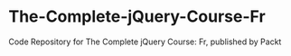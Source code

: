 # The-Complete-jQuery-Course-Fr
Code Repository for The Complete jQuery Course: Fr, published by Packt
